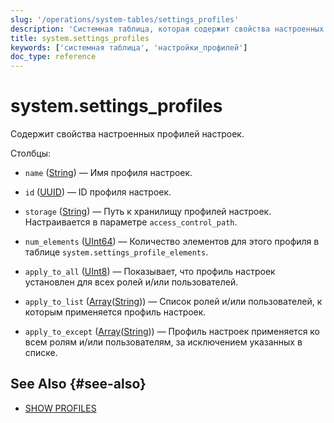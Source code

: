```yaml
---
slug: '/operations/system-tables/settings_profiles'
description: 'Системная таблица, которая содержит свойства настроенных профилей'
title: system.settings_profiles
keywords: ['системная таблица', 'настройки_профилей']
doc_type: reference
---
```

# system.settings_profiles

Содержит свойства настроенных профилей настроек.

Столбцы:
- `name` ([String](../../sql-reference/data-types/string.md)) — Имя профиля настроек.

- `id` ([UUID](../../sql-reference/data-types/uuid.md)) — ID профиля настроек.

- `storage` ([String](../../sql-reference/data-types/string.md)) — Путь к хранилищу профилей настроек. Настраивается в параметре `access_control_path`.

- `num_elements` ([UInt64](../../sql-reference/data-types/int-uint.md)) — Количество элементов для этого профиля в таблице `system.settings_profile_elements`.

- `apply_to_all` ([UInt8](/sql-reference/data-types/int-uint#integer-ranges)) — Показывает, что профиль настроек установлен для всех ролей и/или пользователей.

- `apply_to_list` ([Array](../../sql-reference/data-types/array.md)([String](../../sql-reference/data-types/string.md))) — Список ролей и/или пользователей, к которым применяется профиль настроек.

- `apply_to_except` ([Array](../../sql-reference/data-types/array.md)([String](../../sql-reference/data-types/string.md))) — Профиль настроек применяется ко всем ролям и/или пользователям, за исключением указанных в списке.

## See Also {#see-also}

- [SHOW PROFILES](/sql-reference/statements/show#show-profiles)